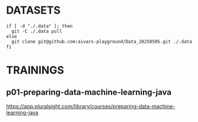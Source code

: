 DATASETS
====
```shell
if [ -d "./.data" ]; then
  git -C ./.data pull
else
  git clone git@github.com:aivars-playground/Data_20250505.git ./.data
fi
```

TRAININGS
========
p01-preparing-data-machine-learning-java
---
https://app.pluralsight.com/library/courses/preparing-data-machine-learning-java

